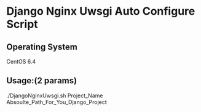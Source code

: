 # Django Nginx Uwsgi Auto Configure Script

## Operating System
CentOS 6.4

## Usage:(2 params)
./DjangoNginxUwsgi.sh Project_Name Absoulte_Path_For_You_Django_Project


